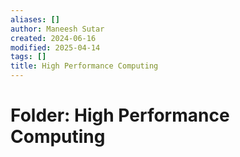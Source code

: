 ```yaml
---
aliases: []
author: Maneesh Sutar
created: 2024-06-16
modified: 2025-04-14
tags: []
title: High Performance Computing
---
```


# Folder: High Performance Computing
